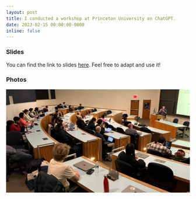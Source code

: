 ```yaml
---
layout: post
title: I conducted a workshop at Princeton University on ChatGPT.
date: 2023-02-15 00:00:00-0000
inline: false
---
```


### Slides
You can find the link to slides <a href="https://docs.google.com/presentation/d/1TTyePrw-p_xxUbi3rbmBI3QQpSsTI1btaQuAUvvNc8w/edit#slide=id.g206fa25c94c_0_24">here</a>.
Feel free to adapt and use it!

### Photos
<img src="assets/img/ChatGPT_workshop.jpg" alt="ChatGPT workshop">